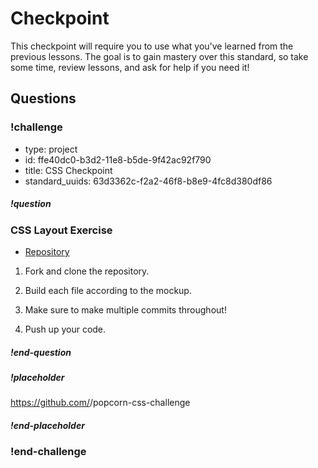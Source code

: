 # Checkpoint

This checkpoint will require you to use what you've learned from the previous lessons. The goal is to gain mastery over this standard, so take some time, review lessons, and ask for help if you need it!

## Questions

<!-- Question -->

### !challenge

* type: project
* id: ffe40dc0-b3d2-11e8-b5de-9f42ac92f790
* title: CSS Checkpoint
* standard_uuids: 63d3362c-f2a2-46f8-b8e9-4fc8d380df86

##### !question

### CSS Layout Exercise

* [Repository](https://github.com/troyamelotte/popcorn-css-challenge)

1. Fork and clone the repository.

1. Build each file according to the mockup.

1. Make sure to make multiple commits throughout!

1. Push up your code.

##### !end-question

##### !placeholder

https://github.com/<username>/popcorn-css-challenge

##### !end-placeholder

### !end-challenge

